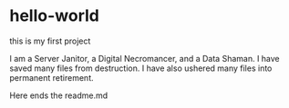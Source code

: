 # hello-world

this is my first project

I am a Server Janitor, a Digital Necromancer, and a Data Shaman.
I have saved many files from destruction.
I have also ushered many files into permanent retirement.

Here ends the readme.md


